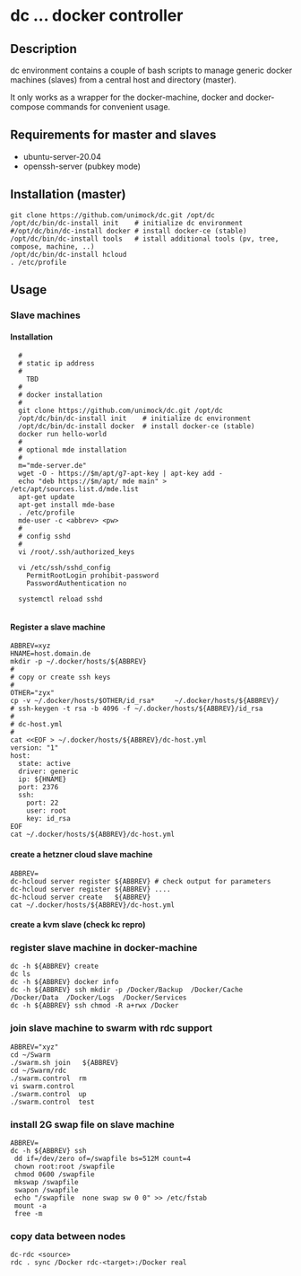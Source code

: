 # dc  ... docker controller

## Description

dc environment contains a couple of bash scripts to manage generic docker machines (slaves) 
from a central host and directory (master).

It only works as a wrapper for the docker-machine, docker and docker-compose commands for convenient usage.

## Requirements for master and slaves
 * ubuntu-server-20.04
 * openssh-server (pubkey mode)

## Installation (master)
```
git clone https://github.com/unimock/dc.git /opt/dc
/opt/dc/bin/dc-install init    # initialize dc environment
#/opt/dc/bin/dc-install docker # install docker-ce (stable)
/opt/dc/bin/dc-install tools   # istall additional tools (pv, tree, compose, machine, ..)
/opt/dc/bin/dc-install hcloud
. /etc/profile
```

## Usage
### Slave machines
#### Installation
```
  #
  # static ip address
  #
    TBD
  #
  # docker installation
  #
  git clone https://github.com/unimock/dc.git /opt/dc
  /opt/dc/bin/dc-install init    # initialize dc environment
  /opt/dc/bin/dc-install docker  # install docker-ce (stable)
  docker run hello-world
  #
  # optional mde installation
  #
  m="mde-server.de"
  wget -O - https://$m/apt/g7-apt-key | apt-key add -
  echo "deb https://$m/apt/ mde main" > /etc/apt/sources.list.d/mde.list
  apt-get update
  apt-get install mde-base
  . /etc/profile
  mde-user -c <abbrev> <pw>
  #
  # config sshd
  #
  vi /root/.ssh/authorized_keys

  vi /etc/ssh/sshd_config
    PermitRootLogin prohibit-password
    PasswordAuthentication no
  
  systemctl reload sshd
  
```

#### Register a slave machine
```
ABBREV=xyz
HNAME=host.domain.de
mkdir -p ~/.docker/hosts/${ABBREV}
#
# copy or create ssh keys
#
OTHER="zyx"
cp -v ~/.docker/hosts/$OTHER/id_rsa*     ~/.docker/hosts/${ABBREV}/
# ssh-keygen -t rsa -b 4096 -f ~/.docker/hosts/${ABBREV}/id_rsa
#
# dc-host.yml
#
cat <<EOF > ~/.docker/hosts/${ABBREV}/dc-host.yml
version: "1"
host:
  state: active
  driver: generic
  ip: ${HNAME}
  port: 2376
  ssh:
    port: 22
    user: root
    key: id_rsa
EOF
cat ~/.docker/hosts/${ABBREV}/dc-host.yml
```

#### create a hetzner cloud slave machine

```
ABBREV=
dc-hcloud server register ${ABBREV} # check output for parameters
dc-hcloud server register ${ABBREV} ....
dc-hcloud server create   ${ABBREV}
cat ~/.docker/hosts/${ABBREV}/dc-host.yml
```
#### create a kvm slave (check kc repro)

### register slave machine in docker-machine

```
dc -h ${ABBREV} create
dc ls
dc -h ${ABBREV} docker info
dc -h ${ABBREV} ssh mkdir -p /Docker/Backup  /Docker/Cache  /Docker/Data  /Docker/Logs  /Docker/Services
dc -h ${ABBREV} ssh chmod -R a+rwx /Docker
```

### join slave machine to swarm with rdc support
```
ABBREV="xyz"
cd ~/Swarm
./swarm.sh join   ${ABBREV}
cd ~/Swarm/rdc
./swarm.control  rm
vi swarm.control
./swarm.control  up
./swarm.control  test
```

### install 2G swap file on slave machine
```
ABBREV=
dc -h ${ABBREV} ssh
 dd if=/dev/zero of=/swapfile bs=512M count=4
 chown root:root /swapfile
 chmod 0600 /swapfile
 mkswap /swapfile
 swapon /swapfile
 echo "/swapfile  none swap sw 0 0" >> /etc/fstab
 mount -a
 free -m
```

### copy data between nodes
```
dc-rdc <source>
rdc . sync /Docker rdc-<target>:/Docker real
```

